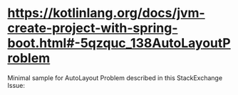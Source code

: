 https://kotlinlang.org/docs/jvm-create-project-with-spring-boot.html#-5qzquc_138AutoLayoutProblem
=================
Minimal sample for AutoLayout Problem described in this StackExchange Issue:

